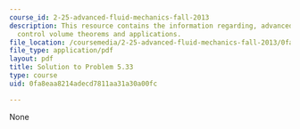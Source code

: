 ```yaml
---
course_id: 2-25-advanced-fluid-mechanics-fall-2013
description: This resource contains the information regarding, advanced fluid mechanics,
  control volume theorems and applications.
file_location: /coursemedia/2-25-advanced-fluid-mechanics-fall-2013/0fa8eaa8214adecd7811aa31a30a00fc_MIT2_25F13_Shapi5.33_Solut.pdf
file_type: application/pdf
layout: pdf
title: Solution to Problem 5.33
type: course
uid: 0fa8eaa8214adecd7811aa31a30a00fc

---
```

None